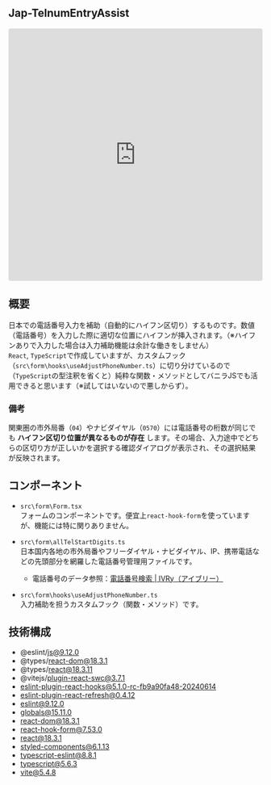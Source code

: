 ## Jap-TelnumEntryAssist

<iframe src="https://codesandbox.io/embed/fkv682?view=preview"
     style="width:100%; height: 500px; border:0; border-radius: 4px; overflow:hidden;"
     title="jap-PhoneNumber-EntryAssist"
     allow="accelerometer; ambient-light-sensor; camera; encrypted-media; geolocation; gyroscope; hid; microphone; midi; payment; usb; vr; xr-spatial-tracking"
     sandbox="allow-forms allow-modals allow-popups allow-presentation allow-same-origin allow-scripts">
</iframe>

## 概要
日本での電話番号入力を補助（自動的にハイフン区切り）するものです。数値（電話番号）を入力した際に適切な位置にハイフンが挿入されます。（※ハイフンありで入力した場合は入力補助機能は余計な働きをしません）<br>`React`, `TypeScript`で作成していますが、カスタムフック（`src\form\hooks\useAdjustPhoneNumber.ts`）に切り分けているので（`TypeScript`の型注釈を省くと）純粋な関数・メソッドとしてバニラJSでも活用できると思います（※試してはいないので悪しからず）。

### 備考
関東圏の市外局番（`04`）やナビダイヤル（`0570`）には電話番号の桁数が同じでも **ハイフン区切り位置が異なるものが存在** します。その場合、入力途中でどちらの区切り方が正しいかを選択する確認ダイアログが表示され、その選択結果が反映されます。

## コンポーネント
- `src\form\Form.tsx`<br>
フォームのコンポーネントです。便宜上`react-hook-form`を使っていますが、機能には特に関りありません。

- `src\form\allTelStartDigits.ts`<br>
日本国内各地の市外局番やフリーダイヤル・ナビダイヤル、IP、携帯電話などの先頭部分を網羅した電話番号管理用ファイルです。
  - 電話番号のデータ参照：[電話番号検索 | IVRy（アイブリー）](https://ivry.jp/telsearch/)

- `src\form\hooks\useAdjustPhoneNumber.ts`<br>
入力補助を担うカスタムフック（関数・メソッド）です。

## 技術構成
- @eslint/js@9.12.0
- @types/react-dom@18.3.1
- @types/react@18.3.11
- @vitejs/plugin-react-swc@3.7.1
- eslint-plugin-react-hooks@5.1.0-rc-fb9a90fa48-20240614
- eslint-plugin-react-refresh@0.4.12
- eslint@9.12.0
- globals@15.11.0
- react-dom@18.3.1
- react-hook-form@7.53.0
- react@18.3.1
- styled-components@6.1.13
- typescript-eslint@8.8.1
- typescript@5.6.3
- vite@5.4.8
